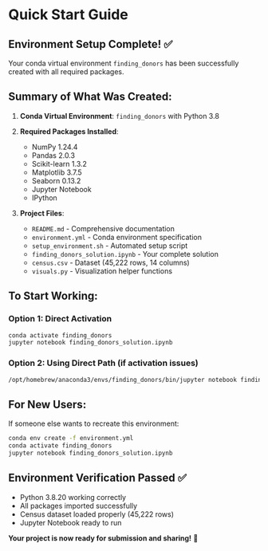 # Quick Start Guide

## Environment Setup Complete! ✅

Your conda virtual environment `finding_donors` has been successfully created with all required packages.

## Summary of What Was Created:

1. **Conda Virtual Environment**: `finding_donors` with Python 3.8
2. **Required Packages Installed**:
   - NumPy 1.24.4
   - Pandas 2.0.3  
   - Scikit-learn 1.3.2
   - Matplotlib 3.7.5
   - Seaborn 0.13.2
   - Jupyter Notebook
   - IPython

3. **Project Files**:
   - `README.md` - Comprehensive documentation
   - `environment.yml` - Conda environment specification
   - `setup_environment.sh` - Automated setup script
   - `finding_donors_solution.ipynb` - Your complete solution
   - `census.csv` - Dataset (45,222 rows, 14 columns)
   - `visuals.py` - Visualization helper functions

## To Start Working:

### Option 1: Direct Activation
```bash
conda activate finding_donors
jupyter notebook finding_donors_solution.ipynb
```

### Option 2: Using Direct Path (if activation issues)
```bash
/opt/homebrew/anaconda3/envs/finding_donors/bin/jupyter notebook finding_donors_solution.ipynb
```

## For New Users:
If someone else wants to recreate this environment:
```bash
conda env create -f environment.yml
conda activate finding_donors
jupyter notebook finding_donors_solution.ipynb
```

## Environment Verification Passed ✅
- Python 3.8.20 working correctly
- All packages imported successfully  
- Census dataset loaded properly (45,222 rows)
- Jupyter Notebook ready to run

**Your project is now ready for submission and sharing!** 🎉
